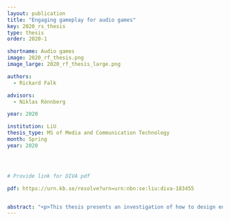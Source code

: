 ```yaml
---
layout: publication
title: "Engaging gameplay for audio games"
key: 2020_rs_thesis
type: thesis
order: 2020-1

shortname: Audio games
image: 2020_rf_thesis.png
image_large: 2020_rf_thesis_large.png

authors:
  - Rickard Falk

advisors:
  - Niklas Rönnberg

year: 2020

institution: LiU 
thesis_type: MS of Media and Communication Technology
month: Spring
year: 2020




# Provide link for DIVA pdf

pdf: https://urn.kb.se/resolve?urn=urn:nbn:se:liu:diva-183455


abstract: "<p>This thesis presents an investigation of how to design engaging audio games. This was done by creating two prototypes. The first prototype was a rhythm based fighting game. As it was being developed it became clear that it did not differentiate itself enough from a large amount of already existing audio games. The second prototype was a first person shooter/adventure game utilizing 3D audio. The second prototype was evaluated by observing users playing the prototype and having them answer two questionnaires followed by an interview. Using spatial audio opens up a lot of possibilities. First person navigation using spatial audio is clearly possible, although how to implement it with a high degree of playability is in need of further study. When designing a first person audio game it is important to keep in mind that navigating, aiming etc. is more difficult than in video games. A slower pace seems suitable to this type of game. A lot of time and effort has to be put into the details when designing the gameplay of an audio game. Seemingly inconsequential things can be detrimental to the player's enjoyment. Focus should be on perfecting the fundamental actions and challenges.</p>"
---
```



